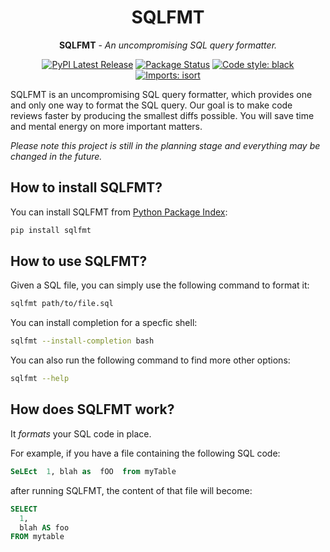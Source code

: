 <div align="center">
    <h1>SQLFMT</h1>
    <p><strong>SQLFMT</strong> - <em>An uncompromising SQL query formatter.</em></p>
</div>

<div align="center">
    <a href="https://pypi.org/project/sqlfmt/"><img alt="PyPI Latest Release" src="https://img.shields.io/pypi/v/sqlfmt.svg"></a>
    <a href="https://pypi.org/project/sqlfmt/"><img alt="Package Status" src="https://img.shields.io/pypi/status/sqlfmt.svg"></a>
    <a href="https://github.com/psf/black/"><img alt="Code style: black" src="https://img.shields.io/badge/code%20style-black-000000.svg"></a>
    <a href="https://pycqa.github.io/isort/"><img alt="Imports: isort" src="https://img.shields.io/badge/%20imports-isort-%231674b1"></a>
</div>

SQLFMT is an uncompromising SQL query formatter, which provides one and only one way to format the SQL query. Our goal is to make code reviews faster by producing the smallest diffs possible. You will save time and mental energy on more important matters.

*Please note this project is still in the planning stage and everything may be changed in the future.*

## How to install SQLFMT?

You can install SQLFMT from [Python Package Index](https://pypi.org/project/sqlfmt/):

```sh
pip install sqlfmt
```

## How to use SQLFMT?

Given a SQL file, you can simply use the following command to format it:

```sh
sqlfmt path/to/file.sql
```

You can install completion for a specfic shell:

```sh
sqlfmt --install-completion bash
```

You can also run the following command to find more other options:

```sh
sqlfmt --help
```

## How does SQLFMT work?

It *formats* your SQL code in place.

For example, if you have a file containing the following SQL code:

```sql
SeLEct  1, blah as  fOO  from myTable
```

after running SQLFMT, the content of that file will become:

```sql
SELECT
  1,
  blah AS foo
FROM mytable
```
